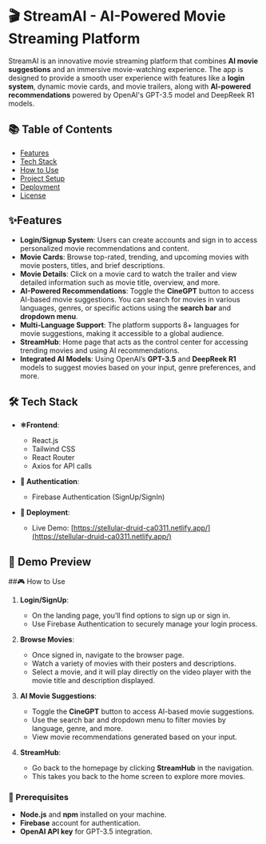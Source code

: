 # 🎬 StreamAI - AI-Powered Movie Streaming Platform

StreamAI is an innovative movie streaming platform that combines **AI movie suggestions** and an immersive movie-watching experience. The app is designed to provide a smooth user experience with features like a **login system**, dynamic movie cards, and movie trailers, along with **AI-powered recommendations** powered by OpenAI's GPT-3.5 model and DeepReek R1 models.

## 📚 Table of Contents
- [Features](#features)
- [Tech Stack](#tech-stack)
- [How to Use](#how-to-use)
- [Project Setup](#project-setup)
- [Deployment](#deployment)
- [License](#license)

##  ✨Features

- **Login/Signup System**: Users can create accounts and sign in to access personalized movie recommendations and content.
- **Movie Cards**: Browse top-rated, trending, and upcoming movies with movie posters, titles, and brief descriptions.
- **Movie Details**: Click on a movie card to watch the trailer and view detailed information such as movie title, overview, and more.
- **AI-Powered Recommendations**: Toggle the **CineGPT** button to access AI-based movie suggestions. You can search for movies in various languages, genres, or specific actions using the **search bar** and **dropdown menu**.
- **Multi-Language Support**: The platform supports 8+ languages for movie suggestions, making it accessible to a global audience.
- **StreamHub**: Home page that acts as the control center for accessing trending movies and using AI recommendations.
- **Integrated AI Models**: Using OpenAI’s **GPT-3.5** and **DeepReek R1** models to suggest movies based on your input, genre preferences, and more.

## 🛠️ Tech Stack

- **⚛️Frontend**: 
  - React.js
  - Tailwind CSS
  - React Router
  - Axios for API calls

- **🔐 Authentication**:
  - Firebase Authentication (SignUp/SignIn)

- **🚀 Deployment**: 
  -  Live Demo: [https://stellular-druid-ca0311.netlify.app/](https://stellular-druid-ca0311.netlify.app/)
 
    
## 📸 Demo Preview

##🎮  How to Use

1. **Login/SignUp**: 
   - On the landing page, you’ll find options to sign up or sign in. 
   - Use Firebase Authentication to securely manage your login process.

2. **Browse Movies**: 
   - Once signed in, navigate to the browser page.
   - Watch a variety of movies with their posters and descriptions.
   - Select a movie, and it will play directly on the video player with the movie title and description displayed.

3. **AI Movie Suggestions**:
   - Toggle the **CineGPT** button to access AI-based movie suggestions.
   - Use the search bar and dropdown menu to filter movies by language, genre, and more.
   - View movie recommendations generated based on your input.

4. **StreamHub**: 
   - Go back to the homepage by clicking **StreamHub** in the navigation.
   - This takes you back to the home screen to explore more movies.


### 🧾 Prerequisites

- **Node.js** and **npm** installed on your machine.
- **Firebase** account for authentication.
- **OpenAI API key** for GPT-3.5 integration.


